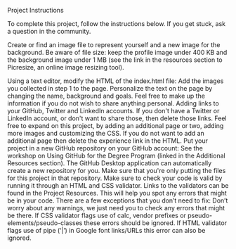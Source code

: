 Project Instructions

To complete this project, follow the instructions below. If you get stuck, ask a question in the community.

Create or find an image file to represent yourself and a new image for the background. Be aware of file size: keep the profile image under 400 KB and the background image under 1 MB (see the link in the resources section to Picresize, an online image resizing tool).

Using a text editor, modify the HTML of the index.html file:
Add the images you collected in step 1 to the page.
Personalize the text on the page by changing the name, background and goals. Feel free to make up the information if you do not wish to share anything personal.
Adding links to your GitHub, Twitter and LinkedIn accounts. If you don't have a Twitter or LinkedIn account, or don't want to share those, then delete those links.
Feel free to expand on this project, by adding an additional page or two, adding more images and customizing the CSS.
If you do not want to add an additional page then delete the experience link in the HTML.
Put your project in a new GitHub repository on your GitHub account:
See the workshop on Using GitHub for the Degree Program (linked in the Additional Resources section). The GitHub Desktop application can automatically create a new repository for you.
Make sure that you're only putting the files for this project in that repository.
Make sure to check your code is valid by running it through an HTML and CSS validator.
Links to the validators can be found in the Project Resources. This will help you spot any errors that might be in your code.
There are a few exceptions that you don’t need to fix:
Don’t worry about any warnings, we just need you to check any errors that might be there.
If CSS validator flags use of calc, vendor prefixes or pseudo-elements/pseudo-classes these errors should be ignored.
If HTML validator flags use of pipe (‘|’) in Google font links/URLs this error can also be ignored.
